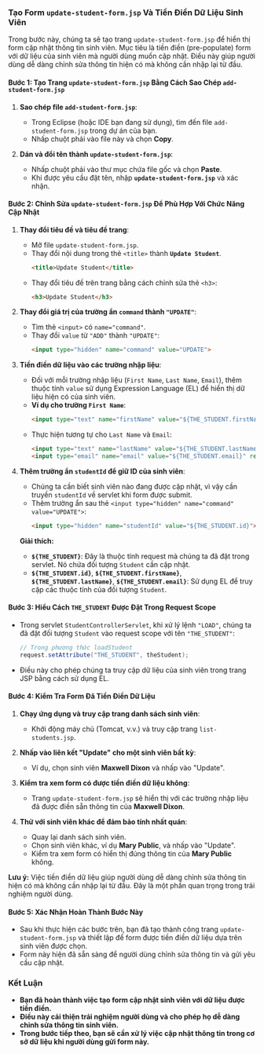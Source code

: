 ### Tạo Form `update-student-form.jsp` Và Tiền Điền Dữ Liệu Sinh Viên

Trong bước này, chúng ta sẽ tạo trang `update-student-form.jsp` để hiển thị form cập nhật thông tin sinh viên. Mục tiêu là tiền điền (pre-populate) form với dữ liệu của sinh viên mà người dùng muốn cập nhật. Điều này giúp người dùng dễ dàng chỉnh sửa thông tin hiện có mà không cần nhập lại từ đầu.

#### **Bước 1: Tạo Trang `update-student-form.jsp` Bằng Cách Sao Chép `add-student-form.jsp`**

1. **Sao chép file `add-student-form.jsp`**:
   - Trong Eclipse (hoặc IDE bạn đang sử dụng), tìm đến file `add-student-form.jsp` trong dự án của bạn.
   - Nhấp chuột phải vào file này và chọn **Copy**.

2. **Dán và đổi tên thành `update-student-form.jsp`**:
   - Nhấp chuột phải vào thư mục chứa file gốc và chọn **Paste**.
   - Khi được yêu cầu đặt tên, nhập **`update-student-form.jsp`** và xác nhận.

#### **Bước 2: Chỉnh Sửa `update-student-form.jsp` Để Phù Hợp Với Chức Năng Cập Nhật**

1. **Thay đổi tiêu đề và tiêu đề trang**:
   - Mở file `update-student-form.jsp`.
   - Thay đổi nội dung trong thẻ `<title>` thành **`Update Student`**.
     ```html
     <title>Update Student</title>
     ```
   - Thay đổi tiêu đề trên trang bằng cách chỉnh sửa thẻ `<h3>`:
     ```html
     <h3>Update Student</h3>
     ```

2. **Thay đổi giá trị của trường ẩn `command` thành `"UPDATE"`**:
   - Tìm thẻ `<input>` có `name="command"`.
   - Thay đổi `value` từ `"ADD"` thành `"UPDATE"`:
     ```html
     <input type="hidden" name="command" value="UPDATE">
     ```

3. **Tiền điền dữ liệu vào các trường nhập liệu**:
   - Đối với mỗi trường nhập liệu (`First Name`, `Last Name`, `Email`), thêm thuộc tính `value` sử dụng Expression Language (EL) để hiển thị dữ liệu hiện có của sinh viên.
   - **Ví dụ cho trường `First Name`**:
     ```html
     <input type="text" name="firstName" value="${THE_STUDENT.firstName}" required>
     ```
   - Thực hiện tương tự cho `Last Name` và `Email`:
     ```html
     <input type="text" name="lastName" value="${THE_STUDENT.lastName}" required>
     <input type="email" name="email" value="${THE_STUDENT.email}" required>
     ```

4. **Thêm trường ẩn `studentId` để giữ ID của sinh viên**:
   - Chúng ta cần biết sinh viên nào đang được cập nhật, vì vậy cần truyền `studentId` về servlet khi form được submit.
   - Thêm trường ẩn sau thẻ `<input type="hidden" name="command" value="UPDATE">`:
     ```html
     <input type="hidden" name="studentId" value="${THE_STUDENT.id}">
     ```

   **Giải thích:**
   - **`${THE_STUDENT}`**: Đây là thuộc tính request mà chúng ta đã đặt trong servlet. Nó chứa đối tượng `Student` cần cập nhật.
   - **`${THE_STUDENT.id}`**, **`${THE_STUDENT.firstName}`**, **`${THE_STUDENT.lastName}`**, **`${THE_STUDENT.email}`**: Sử dụng EL để truy cập các thuộc tính của đối tượng `Student`.

#### **Bước 3: Hiểu Cách `THE_STUDENT` Được Đặt Trong Request Scope**

- Trong servlet `StudentControllerServlet`, khi xử lý lệnh `"LOAD"`, chúng ta đã đặt đối tượng `Student` vào request scope với tên `"THE_STUDENT"`:
  ```java
  // Trong phương thức loadStudent
  request.setAttribute("THE_STUDENT", theStudent);
  ```
- Điều này cho phép chúng ta truy cập dữ liệu của sinh viên trong trang JSP bằng cách sử dụng EL.

#### **Bước 4: Kiểm Tra Form Đã Tiền Điền Dữ Liệu**

1. **Chạy ứng dụng và truy cập trang danh sách sinh viên**:
   - Khởi động máy chủ (Tomcat, v.v.) và truy cập trang `list-students.jsp`.

2. **Nhấp vào liên kết "Update" cho một sinh viên bất kỳ**:
   - Ví dụ, chọn sinh viên **Maxwell Dixon** và nhấp vào "Update".

3. **Kiểm tra xem form có được tiền điền dữ liệu không**:
   - Trang `update-student-form.jsp` sẽ hiển thị với các trường nhập liệu đã được điền sẵn thông tin của **Maxwell Dixon**.

4. **Thử với sinh viên khác để đảm bảo tính nhất quán**:
   - Quay lại danh sách sinh viên.
   - Chọn sinh viên khác, ví dụ **Mary Public**, và nhấp vào "Update".
   - Kiểm tra xem form có hiển thị đúng thông tin của **Mary Public** không.

**Lưu ý:** Việc tiền điền dữ liệu giúp người dùng dễ dàng chỉnh sửa thông tin hiện có mà không cần nhập lại từ đầu. Đây là một phần quan trọng trong trải nghiệm người dùng.

#### **Bước 5: Xác Nhận Hoàn Thành Bước Này**

- Sau khi thực hiện các bước trên, bạn đã tạo thành công trang `update-student-form.jsp` và thiết lập để form được tiền điền dữ liệu dựa trên sinh viên được chọn.
- Form này hiện đã sẵn sàng để người dùng chỉnh sửa thông tin và gửi yêu cầu cập nhật.

### **Kết Luận**

- **Bạn đã hoàn thành việc tạo form cập nhật sinh viên với dữ liệu được tiền điền.**
- **Điều này cải thiện trải nghiệm người dùng và cho phép họ dễ dàng chỉnh sửa thông tin sinh viên.**
- **Trong bước tiếp theo, bạn sẽ cần xử lý việc cập nhật thông tin trong cơ sở dữ liệu khi người dùng gửi form này.**
